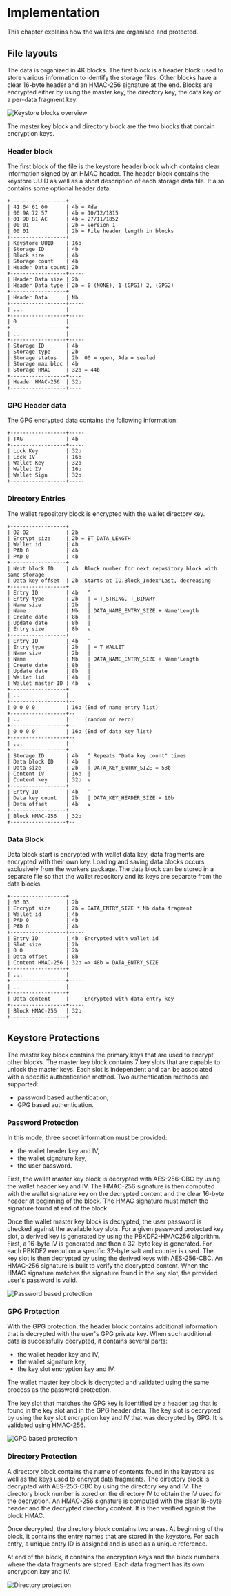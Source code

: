 # Implementation

This chapter explains how the wallets are organised and protected.

## File layouts

The data is organized in 4K blocks.  The first block is a header
block used to store various information to identify the storage files.
Other blocks have a clear 16-byte header and an HMAC-256 signature
at the end.  Blocks are encrypted either by using the master key,
the directory key, the data key or a per-data fragment key.

![Keystore blocks overview](images/akt-keystore-blocks.png)

The master key block and directory block are the two blocks that
contain encryption keys.

### Header block
The first block of the file is the keystore header block which contains clear
information signed by an HMAC header.  The header block contains the keystore
UUID as well as a short description of each storage data file.  It also contains
some optional header data.

```
+------------------+
| 41 64 61 00      | 4b = Ada
| 00 9A 72 57      | 4b = 10/12/1815
| 01 9D B1 AC      | 4b = 27/11/1852
| 00 01            | 2b = Version 1
| 00 01            | 2b = File header length in blocks
+------------------+
| Keystore UUID    | 16b
| Storage ID       | 4b
| Block size       | 4b
| Storage count    | 4b
| Header Data count| 2b
+------------------+-----
| Header Data size | 2b
| Header Data type | 2b = 0 (NONE), 1 (GPG1) 2, (GPG2)
+------------------+
| Header Data      | Nb
+------------------+-----
| ...              |
+------------------+-----
| 0                |
+------------------+-----
| ...              |
+------------------+-----
| Storage ID       | 4b
| Storage type     | 2b
| Storage status   | 2b  00 = open, Ada = sealed
| Storage max bloc | 4b
| Storage HMAC     | 32b = 44b
+------------------+----
| Header HMAC-256  | 32b
+------------------+----
```

### GPG Header data

The GPG encrypted data contains the following information:
```
+------------------+-----
| TAG              | 4b
+------------------+-----
| Lock Key         | 32b
| Lock IV          | 16b
| Wallet Key       | 32b
| Wallet IV        | 16b
| Wallet Sign      | 32b
+------------------+-----
```

### Directory Entries
The wallet repository block is encrypted with the wallet directory key.

```
+------------------+
| 02 02            | 2b
| Encrypt size     | 2b = BT_DATA_LENGTH
| Wallet id        | 4b
| PAD 0            | 4b
| PAD 0            | 4b
+------------------+
| Next block ID    | 4b  Block number for next repository block with same storage
| Data key offset  | 2b  Starts at IO.Block_Index'Last, decreasing
+------------------+
| Entry ID         | 4b   ^
| Entry type       | 2b   | = T_STRING, T_BINARY
| Name size        | 2b   |
| Name             | Nb   | DATA_NAME_ENTRY_SIZE + Name'Length
| Create date      | 8b   |
| Update date      | 8b   |
| Entry size       | 8b   v
+------------------+
| Entry ID         | 4b   ^
| Entry type       | 2b   | = T_WALLET
| Name size        | 2b   |
| Name             | Nb   | DATA_NAME_ENTRY_SIZE + Name'Length
| Create date      | 8b   |
| Update date      | 8b   |
| Wallet lid       | 4b   |
| Wallet master ID | 4b   v
+------------------+
| ...              |
+------------------+--
| 0 0 0 0          | 16b (End of name entry list)
+------------------+--
| ...              |     (random or zero)
+------------------+--
| 0 0 0 0          | 16b (End of data key list)
+------------------+--
| ...              |
+------------------+
| Storage ID       | 4b   ^ Repeats "Data key count" times
| Data block ID    | 4b   |
| Data size        | 2b   | DATA_KEY_ENTRY_SIZE = 58b
| Content IV       | 16b  |
| Content key      | 32b  v
+------------------+
| Entry ID         | 4b   ^
| Data key count   | 2b   | DATA_KEY_HEADER_SIZE = 10b
| Data offset      | 4b   v
+------------------+
| Block HMAC-256   | 32b
+------------------+--
```


### Data Block

Data block start is encrypted with wallet data key, data fragments are
encrypted with their own key.  Loading and saving data blocks occurs exclusively
from the workers package.  The data block can be stored in a separate file so that
the wallet repository and its keys are separate from the data blocks.

```
+------------------+
| 03 03            | 2b
| Encrypt size     | 2b = DATA_ENTRY_SIZE * Nb data fragment
| Wallet id        | 4b
| PAD 0            | 4b
| PAD 0            | 4b
+------------------+-----
| Entry ID         | 4b  Encrypted with wallet id
| Slot size        | 2b
| 0 0              | 2b
| Data offset      | 8b
| Content HMAC-256 | 32b => 48b = DATA_ENTRY_SIZE
+------------------+
| ...              |
+------------------+-----
| ...              |
+------------------+
| Data content     |     Encrypted with data entry key
+------------------+-----
| Block HMAC-256   | 32b
+------------------+
```


## Keystore Protections

The master key block contains the primary keys that are used to encrypt
other blocks.  The master key block contains 7 key slots that are
capable to unlock the master keys.  Each slot is independent and
can be associated with a specific authentication method.
Two authentication methods are supported:

* password based authentication,
* GPG based authentication.

### Password Protection

In this mode, three secret information must be provided:

* the wallet header key and IV,
* the wallet signature key,
* the user password.

First, the wallet master key block is decrypted with AES-256-CBC
by using the wallet header key and IV.  The HMAC-256 signature
is then computed with the wallet signature key on the decrypted
content and the clear 16-byte header at beginning of the block.
The HMAC signature must match the signature found at end of
the block.

Once the wallet master key block is decrypted, the user password
is checked against the available key slots.  For a given password
protected key slot, a derived key is generated by using
the PBKDF2-HMAC256 algorithm.  First, a 16-byte IV is generated
and then a 32-byte key is generated.  For each PBKDF2 execution
a specific 32-byte salt and counter is used.  The key slot
is then decrypted by using the derived keys with AES-256-CBC.
An HMAC-256 signature is built to verify the decrypted content.
When the HMAC signature matches the signature found in the key
slot, the provided user's password is valid.

![Password based protection](images/akt-keystore-keys.png)

### GPG Protection

With the GPG protection, the header block contains additional
information that is decrypted with the user's GPG private key.
When such additional data is successfully decrypted, it contains
several parts:

* the wallet header key and IV,
* the wallet signature key,
* the key slot encryption key and IV.

The wallet master key block is decrypted and validated using
the same process as the password protection.

The key slot that matches the GPG key is identified by a header tag
that is found in the key slot and in the GPG header data.
The key slot is decrypted by using the key slot encryption key
and IV that was decrypted by GPG.  It is validated using
HMAC-256.

![GPG based protection](images/akt-keystore-keys-gpg.png)

### Directory Protection

A directory block contains the name of contents found in the keystore
as well as the keys used to encrypt data fragments.
The directory block is decrypted with AES-256-CBC by using the
directory key and IV.  The directory block number is xored on
the directory IV to obtain the IV used for the decryption.
An HMAC-256 signature is computed with the clear 16-byte header
and the decrypted directory content.  It is then verified against
the block HMAC.

Once decrypted, the directory block contains two areas.
At beginning of the block, it contains the entry names that
are stored in the keystore.  For each entry, a unique entry ID
is assigned and is used as a unique reference.

At end of the block, it contains the encryption keys and the
block numbers where the data fragments are stored.  Each data fragment
has its own encryption key and IV.

![Directory protection](images/akt-keystore-directory.png)



